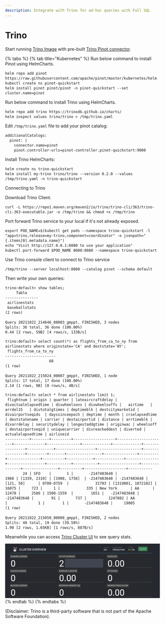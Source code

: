 ```yaml
---
description: Integrate with Trino for ad-hoc queries with Full SQL
---
```


# Trino

Start running [Trino Image](https://hub.docker.com/r/trinodb/trino) with pre-built [Trino Pinot connector](https://trino.io/docs/current/connector/pinot.html).

{% tabs %}
{% tab title="Kubernetes" %}
Run below command to install Pinot using HelmCharts.

```text
helm repo add pinot https://raw.githubusercontent.com/apache/pinot/master/kubernetes/helm
kubectl create ns pinot-quickstart
helm install pinot pinot/pinot -n pinot-quickstart --set cluster.name=pinot
```


Run below command to install Trino using HelmCharts.

```text
helm repo add trino https://trinodb.github.io/charts/
helm inspect values trino/trino > /tmp/trino.yaml
```

Edit `/tmp/trino.yaml` file to add your pinot catalog:
```text
additionalCatalogs:
  pinot: |
    connector.name=pinot
    pinot.controller-urls=pinot-controller.pinot-quickstart:9000
```

Install Trino HelmCharts:
```text
helm create ns trino-quickstart
helm install my-trino trino/trino --version 0.2.0 --values /tmp/trino.yaml -n trino-quickstart 
```

Connecting to Trino

Download Trino Client.

```test
curl -L https://repo1.maven.org/maven2/io/trino/trino-cli/363/trino-cli-363-executable.jar -o /tmp/trino && chmod +x /tmp/trino
```

Port forward Trino service to your local if it's not already exposed.

```text
export POD_NAME=$(kubectl get pods --namespace trino-quickstart -l "app=trino,release=my-trino,component=coordinator" -o jsonpath="{.items[0].metadata.name}")
echo "Visit http://127.0.0.1:8080 to use your application"
kubectl port-forward $POD_NAME 8080:8080 --namespace trino-quickstart
```

Use Trino console client to connect to Trino service

```text
/tmp/trino --server localhost:8080 --catalog pinot --schema default
```

Then write your own queries:

```text
trino:default> show tables;
     Table
---------------
 airlinestats
 baseballstats
(2 rows)

Query 20211022_214646_00003_gmppt, FINISHED, 3 nodes
Splits: 36 total, 36 done (100.00%)
0.44 [2 rows, 59B] [4 rows/s, 133B/s]
```

```text
trino:default> select count(*) as flights_from_ca_to_ny from airlinestats where originstate='CA' and deststate='NY';
 flights_from_ca_to_ny
-----------------------
                    68
(1 row)

Query 20211022_215024_00007_gmppt, FINISHED, 1 node
Splits: 17 total, 17 done (100.00%)
2.14 [1 rows, 9B] [0 rows/s, 4B/s]
```

```text
trino:default> select * from airlinestats limit 1;
 flightnum | origin | quarter | lateaircraftdelay | divactualelapsedtime | divwheelsons | divwheelsoffs |   airtime   |  arrdel15   | divtotalgtimes | deptimeblk | destcitymarketid |  divairportseqids  | dayssinceepoch | deptime | month | crselapsedtime | deststatename | carrier | destairportid | distance | arrtimeblk | divarrdelay | securitydelay | longestaddgtime | originwac | wheelsoff | destairportseqid | uniquecarrier | divreacheddest | diverted | actualelapsedtime | airlineid
-----------+--------+---------+-------------------+----------------------+--------------+---------------+-------------+-------------+----------------+------------+------------------+--------------------+----------------+---------+-------+----------------+---------------+---------+---------------+----------+------------+-------------+---------------+-----------------+-----------+-----------+------------------+---------------+----------------+----------+-------------------+-----------
        24 | SFO    |       1 |       -2147483648 |                 1968 | [1339, 2310] | [1908, 1758]  | -2147483648 | -2147483648 | [121, 50]      | 0700-0759  |            31703 | [1319801, 1072102] |          16075 |     723 |     1 |            335 | New York      | AA      |         12478 |     2586 | 1500-1559  |        1651 |   -2147483648 |     -2147483648 |        91 |       737 |          1247802 | AA            |              1 |        1 |       -2147483648 |     19805
(1 row)

Query 20211022_215050_00008_gmppt, FINISHED, 2 nodes
Splits: 48 total, 19 done (39.58%)
1.90 [2 rows, 1.65KB] [1 rows/s, 887B/s]
```

Meanwhile you can access [Trino Cluster UI](http://localhost:8080/ui/) to see query stats.


![Trino Cluster UI](../.gitbook/assets/trino-cluster-overview.png)
{% endtab %}
{% endtabs %}

\(Disclaimer: Trino is a third-party software that is not part of the Apache Software Foundation\).

